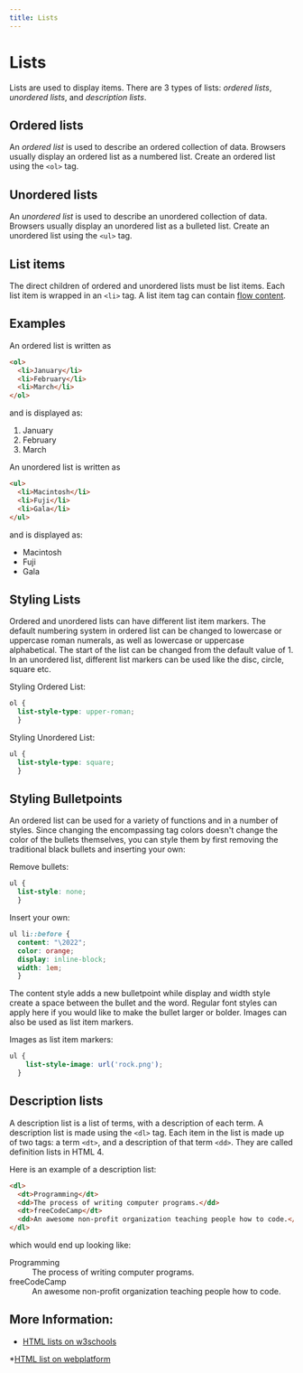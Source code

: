 ```yaml
---
title: Lists
---
```


# Lists
Lists are used to display items. There are 3 types of lists: _ordered lists_, _unordered lists_, and _description lists_.

## Ordered lists
An _ordered list_ is used to describe an ordered collection of data. Browsers usually display an ordered list as a numbered list. Create an ordered list using the `<ol>` tag.

## Unordered lists
An _unordered list_ is used to describe an unordered collection of data. Browsers usually display an unordered list as a bulleted list. Create an unordered list using the `<ul>` tag.

## List items
The direct children of ordered and unordered lists must be list items. Each list item is wrapped in an `<li>` tag. A list item tag can contain [flow content](https://developer.mozilla.org/en-US/docs/Web/Guide/HTML/Content_categories#Flow_content).

## Examples

An ordered list is written as
```HTML
<ol>
  <li>January</li>
  <li>February</li>
  <li>March</li>
</ol>
```
and is displayed as:
1. January
1. February
1. March

An unordered list is written as


```HTML
<ul>
  <li>Macintosh</li>
  <li>Fuji</li>
  <li>Gala</li>
</ul>
```
and is displayed as:
- Macintosh
- Fuji
- Gala

## Styling Lists

Ordered and unordered lists can have different list item markers. The default numbering system in ordered list can be changed to lowercase or uppercase roman numerals, as well as lowercase or uppercase alphabetical.  The start of the list can be changed from the default value of 1. In an unordered list, different list markers can be used like the disc, circle, square etc. 

Styling Ordered List:
```CSS
ol {
  list-style-type: upper-roman; 
  }
```
Styling Unordered List:
```CSS
ul {
  list-style-type: square; 
  }
```

## Styling Bulletpoints

An ordered list can be used for a variety of functions and in a number of styles. Since changing the encompassing tag colors doesn't change the color of the bullets themselves, you can style them by first removing the traditional black bullets and inserting your own:

Remove bullets:
```CSS
ul {
  list-style: none; 
  }
```

Insert your own:
```CSS
ul li::before {
  content: "\2022";
  color: orange;
  display: inline-block;
  width: 1em;
  }
```

The content style adds a new bulletpoint while display and width style create a space between the bullet and the word. Regular font styles can apply here if you would like to make the bullet larger or bolder.  Images can also be used as list item markers.

Images as list item markers:
```CSS
ul {
    list-style-image: url('rock.png');
  }
```


## Description lists

A description list is a list of terms, with a description of each term. A description list is made using the `<dl>` tag.
Each item in the list is made up of two tags: a term `<dt>`, and a description of that term `<dd>`.
They are called definition lists in HTML 4.

Here is an example of a description list:
```HTML
<dl>
  <dt>Programming</dt>
  <dd>The process of writing computer programs.</dd>
  <dt>freeCodeCamp</dt>
  <dd>An awesome non-profit organization teaching people how to code.</dd>
</dl>
```

which would end up looking like:

<dl>
  <dt>Programming</dt>
  <dd>The process of writing computer programs.</dd>
  <dt>freeCodeCamp</dt>
  <dd>An awesome non-profit organization teaching people how to code.</dd>
</dl>


## More Information:

<!-- Please add any articles you think might be helpful to read before writing the article -->
* [HTML lists on w3schools](https://www.w3schools.com/html/html_lists.asp)

*[HTML list on webplatform](https://webplatform.github.io/docs/guides/html_lists/)

